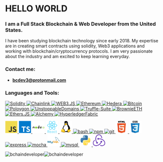 # HELLO WORLD

<h3 align="left">I am a Full Stack Blockchain & Web Developer from the United States.</h3>
<p>I have been studying blockchain technology since early 2018. My expertise are in creating smart contracts using solidity, Web3 applications and working with blockchain/cryptocurrency protocols. I am very passionate about the industry and am excited to keep learning everyday. </p>


<h3 align="left">Contact me:</h3>
<p align="left">
</p>

- **bcdev3@protonmail.com**

<h3 align="left">Languages and Tools:</h3>
<p align="left"> 
    <a href="https://soliditylang.org/" target="_blank" rel="noreferrer"> <img src="https://soliditylang.org/images/SolGray.png" alt="Solidity" width="120" height="40"/> </a>
    <a href="https://chain.link/" target="_blank" rel="noreferrer"> <img src="https://upload.wikimedia.org/wikipedia/commons/thumb/1/15/Chainlink_Logo_Blue.svg/378px-Chainlink_Logo_Blue.svg.png" alt="Chainlink" width="120" height="40"/> </a>
    <a href="https://web3js.org/" target="_blank" rel="noreferrer"> <img src="https://web3js.org/web3js.png" alt="WEB3.JS" width="50" height="40"/> </a>
    <a href="https://ethereum.org/en/" target="_blank" rel="noreferrer"> <img src="https://s2.coinmarketcap.com/static/img/coins/64x64/1027.png" alt="Ethereum" width="40" height="40"/> </a>
    <a href="https://hedera.com/learning/hedera-hashgraph" target="_blank" rel="noreferrer"> <img src="https://s2.coinmarketcap.com/static/img/coins/64x64/4642.png" alt="Hedera" width="40" height="40"/> </a>
    <a href="https://bitcoin.org/en/" target="_blank" rel="noreferrer"> <img src="https://s2.coinmarketcap.com/static/img/coins/64x64/1.png" alt="Bitcoin" width="40" height="40"/> </a>
    <a href="https://polygon.technology/" target="_blank" rel="noreferrer"> <img src="https://s2.coinmarketcap.com/static/img/coins/64x64/3890.png" alt="Poloygon" width="40" height="40"/> </a>
    <a href="https://unstoppabledomains.com/" target="_blank" rel="noreferrer"> <img src="https://external-content.duckduckgo.com/iu/?u=https%3A%2F%2Fnulltx.com%2Fwp-content%2Fuploads%2F2019%2F09%2Funstoppable-domains-logo-696x557.png&f=1&nofb=1" alt="UnstoppableDomains" width="40" height="40"/> </a>
    <a href="https://trufflesuite.com/"> <img src="https://trufflesuite.com/img/truffle-logo-light.svg" alt="Truffle-Suite" width="40" height="40"/> </a> 
    <a href="https://github.com/eth-brownie/brownie" target="_blank" rel="noreferrer"> <img src="https://external-content.duckduckgo.com/iu/?u=https%3A%2F%2Fs2.51cto.com%2Foss%2F202105%2F27%2F456823ac9d0e1102ff08c1d43e45f976.jpg&f=1&nofb=1" alt="BrownieETH" width="40" height="40"/> </a>
    <a href="https://docs.ethers.io/v5/"> <img src="https://ethers.org/static/logo.png" alt="Ethers.JS" width="50" height="40"/> </a>       
    <a href="https://www.alchemy.com/"> <img src="https://assets-global.website-files.com/5f973c970bea5548ad4287ef/5f9afa4a058e2f401cb9ed90_Logo%20-%20White-%20Standard.png" alt="Alchemy" width="120" height="40"/> </a> 
    <a href="https://www.hyperledger.org/use/fabric" target="_blank" rel="noreferrer"> <img src="https://wiki.hyperledger.org/download/attachments/2392070/Hyperledger_Fabric_Logo_Color.svg?version=3&modificationDate=1651149200000&api=v2" alt="HyperledgerFabric" width="120" height="40"/> </a>
   
    
<p align="left">         
  <a href="https://developer.mozilla.org/en-US/docs/Web/JavaScript" target="_blank" rel="noreferrer"> <img src="https://raw.githubusercontent.com/devicons/devicon/master/icons/javascript/javascript-original.svg" alt="javascript" width="40" height="40"/> </a> 
  <a href="https://www.typescriptlang.org/" target="_blank" rel="noreferrer"> <img src="https://raw.githubusercontent.com/devicons/devicon/master/icons/typescript/typescript-original.svg" alt="typescript" width="40" height="40"/> </a>
  <a href="https://nodejs.org" target="_blank" rel="noreferrer"> <img src="https://raw.githubusercontent.com/devicons/devicon/master/icons/nodejs/nodejs-original-wordmark.svg" alt="nodejs" width="40" height="40"/> </a> 
  <a href="https://reactjs.org/" target="_blank" rel="noreferrer"> <img src="https://raw.githubusercontent.com/devicons/devicon/master/icons/react/react-original-wordmark.svg" alt="react" width="40" height="40"/> </a> 
  <a href="https://www.linux.org/" target="_blank" rel="noreferrer"> <img src="https://raw.githubusercontent.com/devicons/devicon/master/icons/linux/linux-original.svg" alt="linux" width="40" height="40"/> </a> 
  <a href="https://www.gnu.org/software/bash/" target="_blank" rel="noreferrer"> <img src="https://duckduckgo.com/i/b34d8a01.png" alt="bash" width="80" height="40"/> </a> 
  <a href="https://www.npmjs.com/" target="_blank" rel="noreferrer"> <img src="https://duckduckgo.com/i/d006c491.png" alt="npm" width="60" height="40"/> </a> 
  <a href="https://git-scm.com/" target="_blank" rel="noreferrer"> <img src="https://www.vectorlogo.zone/logos/git-scm/git-scm-icon.svg" alt="git" width="40" height="40"/> </a> 
  <a href="https://www.w3.org/html/" target="_blank" rel="noreferrer"> <img src="https://raw.githubusercontent.com/devicons/devicon/master/icons/html5/html5-original-wordmark.svg" alt="html5" width="40" height="40"/> </a> 
  <a href="https://www.w3schools.com/css/" target="_blank" rel="noreferrer"> <img src="https://raw.githubusercontent.com/devicons/devicon/master/icons/css3/css3-original-wordmark.svg" alt="css3" width="40" height="40"/> </a> 
<a href="https://expressjs.com" target="_blank" rel="noreferrer"> <img src="https://external-content.duckduckgo.com/iu/?u=https%3A%2F%2Ftse2.mm.bing.net%2Fth%3Fid%3DOIP.URGQhT395uYNRnRpB9DAVgAAAA%26pid%3DApi&f=1" alt="express" width="40" height="40"/> </a> 
<a href="https://mochajs.org" target="_blank" rel="noreferrer"> <img src="https://www.vectorlogo.zone/logos/mochajs/mochajs-icon.svg" alt="mocha" width="40" height="40"/> </a> 
<a href="https://www.mysql.com/" target="_blank" rel="noreferrer"> <img src="https://raw.githubusercontent.com/devicons/devicon/master/icons/mysql/mysql-original-wordmark.svg" alt="PostgresSQL" width="40" height="40"/> </a> 
<a href="https://www.postgresql.org/" target="_blank" rel="noreferrer"> <img src="https://duckduckgo.com/i/270e21a9.png" alt="mysql" width="40" height="40"/> </a> 
<a href="https://www.python.org" target="_blank" rel="noreferrer"> <img src="https://raw.githubusercontent.com/devicons/devicon/master/icons/python/python-original.svg" alt="python" width="40" height="40"/> </a> 
<a href="https://redux.js.org" target="_blank" rel="noreferrer"> <img src="https://raw.githubusercontent.com/devicons/devicon/master/icons/redux/redux-original.svg" alt="redux" width="40" height="40"/> </a> 
</p>

<p><img align="left" src="https://github-readme-stats.vercel.app/api/top-langs?username=bchaindeveloper&show_icons=true&theme=dark&title_color=00ff53&text_color=00ff53&locale=en&layout=compact" alt="bchaindeveloper" /></p>

<p>&nbsp;<img align="left" src="https://github-readme-stats.vercel.app/api?username=bchaindeveloper&show_icons=true&theme=dark&title_color=00ff53&text_color=00ff53&bg_color=0e0208&locale=en" alt="bchaindeveloper" /></p>
